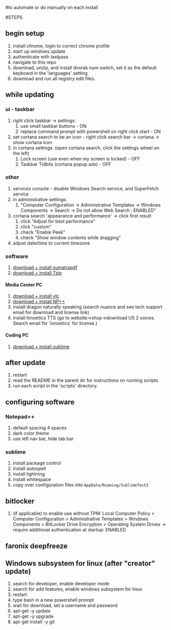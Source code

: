 #to automate or do manually on each install

#STEPS

## begin setup

1. install chrome, login to correct chrome profile
1. start up windows update
1. authenticate with lastpass
1. navigate to this repo
1. download, unzip, and install dvorak num switch, set it as the default keyboard in the 'languages' setting
1. download and run all registry edit files.

## while updating

### ui - taskbar

1. right click taskbar -> settings:
    1. use small taskbar buttons - ON
    1. replace command prompt with powershell on right click start - ON
1. set cortana search to be an icon - right click search bar -> cortana -> show cortana icon
1. in cortana settings: (open cortana search, click the settings wheel on the left)
    1. Lock screen (use even when my screen is locked) - OFF
    1. Taskbar Tidbits (cortana popup ads) - OFF

### other

1. services console - disable Windows Search service, and SuperFetch service
1. in administrative settings:
    1. "Computer Configuration -> Administrative Templates -> Windows Components -> Search -> Do not allow Web Search : ENABLED"
1. cortana search 'appearance and performance' -> click first result
    1. click "Adjust for best performance"
    1. click "custom"
    1. check "Enable Peek"
    1. check "Show window contents while dragging"
1. adjust date/time to current timezone

### software

1. [download + install sumatrapdf](https://www.sumatrapdfreader.org/free-pdf-reader.html)
1. [download + install 7zip](http://www.7-zip.org/download.html)

#### Media Center PC
1. [download + install vlc](http://www.videolan.org/vlc/index.html)
1. [download + install NP++](https://notepad-plus-plus.org/download/)
1. install dragon naturally speaking (search nuance and see tech support email for download and license link)
1. install Innoetics TTS (go to website->shop->download US 2 voices. Search email for 'innoetics' for license.)

#### Coding PC
1. [download + install sublime](https://www.sublimetext.com/3)

## after update

1. restart
1. read the README in the parent dir for instructions on running scripts
1. run each script in the 'scripts' directory.

## configuring software

### Notepad++
1. default spacing 4 spaces
1. dark color theme
1. use left nav bar, hide tab bar

### sublime

1. install package control
1. install autospell
1. install lightning
1. install whitespace
1. copy over configuration files into ```AppData/Roaming/SublimeText3```

## bitlocker

1. (if applicable) to enable use without TPM: Local Computer Policy > Computer Configuration > Administrative Templates > Windows Components > BitLocker Drive Encryption > Operating System Drives -> require additional authentication at startup: ENABLED

## faronix deepfreeze

## Windows subsystem for linux (after "creator" update)

1. search for developer, enable developer mode
1. search for add features, enable windows subsystem for linux
1. restart
1. type bash in a new powershell prompt
1. wait for download, set a username and password
1. apt-get -y update
1. apt-get -y upgrade
1. apt-get install -y git
